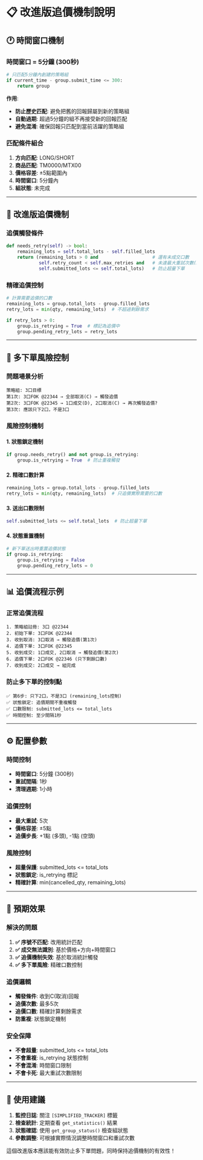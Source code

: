# 📋 改進版追價機制說明

## 🕐 **時間窗口機制**

### **時間窗口 = 5分鐘 (300秒)**
```python
# 只匹配5分鐘內創建的策略組
if current_time - group.submit_time <= 300:
    return group
```

**作用**:
- **防止歷史匹配**: 避免把舊的回報歸屬到新的策略組
- **自動過期**: 超過5分鐘的組不再接受新的回報匹配
- **避免混淆**: 確保回報只匹配到當前活躍的策略組

### **匹配條件組合**
1. **方向匹配**: LONG/SHORT
2. **商品匹配**: TM0000/MTX00
3. **價格容差**: ±5點範圍內
4. **時間窗口**: 5分鐘內
5. **組狀態**: 未完成

---

## 🔄 **改進版追價機制**

### **追價觸發條件**
```python
def needs_retry(self) -> bool:
    remaining_lots = self.total_lots - self.filled_lots
    return (remaining_lots > 0 and                    # 還有未成交口數
            self.retry_count < self.max_retries and   # 未達最大重試次數(5次)
            self.submitted_lots <= self.total_lots)   # 防止超量下單
```

### **精確追價控制**
```python
# 計算需要追價的口數
remaining_lots = group.total_lots - group.filled_lots
retry_lots = min(qty, remaining_lots)  # 不超過剩餘需求

if retry_lots > 0:
    group.is_retrying = True  # 標記為追價中
    group.pending_retry_lots = retry_lots
```

---

## 🚨 **多下單風險控制**

### **問題場景分析**
```
策略組: 3口目標
第1次: 3口FOK @22344 → 全部取消(C) → 觸發追價
第2次: 3口FOK @22345 → 1口成交(D), 2口取消(C) → 再次觸發追價?
第3次: 應該只下2口，不是3口
```

### **風險控制機制**

#### **1. 狀態鎖定機制**
```python
if group.needs_retry() and not group.is_retrying:
    group.is_retrying = True  # 防止重複觸發
```

#### **2. 精確口數計算**
```python
remaining_lots = group.total_lots - group.filled_lots
retry_lots = min(qty, remaining_lots)  # 只追價實際需要的口數
```

#### **3. 送出口數限制**
```python
self.submitted_lots <= self.total_lots  # 防止超量下單
```

#### **4. 狀態重置機制**
```python
# 新下單送出時重置追價狀態
if group.is_retrying:
    group.is_retrying = False
    group.pending_retry_lots = 0
```

---

## 📊 **追價流程示例**

### **正常追價流程**
```
1. 策略組註冊: 3口 @22344
2. 初始下單: 3口FOK @22344
3. 收到取消: 3口取消 → 觸發追價(第1次)
4. 追價下單: 3口FOK @22345
5. 收到成交: 1口成交, 2口取消 → 觸發追價(第2次)
6. 追價下單: 2口FOK @22346 (只下剩餘口數)
7. 收到成交: 2口成交 → 組完成
```

### **防止多下單的控制點**
```
✅ 第6步: 只下2口，不是3口 (remaining_lots控制)
✅ 狀態鎖定: 追價期間不重複觸發
✅ 口數限制: submitted_lots <= total_lots
✅ 時間控制: 至少間隔1秒
```

---

## ⚙️ **配置參數**

### **時間控制**
- **時間窗口**: 5分鐘 (300秒)
- **重試間隔**: 1秒
- **清理週期**: 1小時

### **追價控制**
- **最大重試**: 5次
- **價格容差**: ±5點
- **追價步長**: +1點 (多頭), -1點 (空頭)

### **風險控制**
- **超量保護**: submitted_lots <= total_lots
- **狀態鎖定**: is_retrying 標記
- **精確計算**: min(cancelled_qty, remaining_lots)

---

## 🎯 **預期效果**

### **解決的問題**
1. **✅ 序號不匹配**: 改用統計匹配
2. **✅ 成交無法識別**: 基於價格+方向+時間窗口
3. **✅ 追價機制失效**: 基於取消統計觸發
4. **✅ 多下單風險**: 精確口數控制

### **追價邏輯**
- **觸發條件**: 收到C(取消)回報
- **追價次數**: 最多5次
- **追價口數**: 精確計算剩餘需求
- **防重複**: 狀態鎖定機制

### **安全保障**
- **不會超量**: submitted_lots <= total_lots
- **不會重複**: is_retrying 狀態控制
- **不會混淆**: 時間窗口限制
- **不會卡死**: 最大重試次數限制

---

## 📝 **使用建議**

1. **監控日誌**: 關注 `[SIMPLIFIED_TRACKER]` 標籤
2. **檢查統計**: 定期查看 `get_statistics()` 結果
3. **狀態確認**: 使用 `get_group_status()` 檢查組狀態
4. **參數調整**: 可根據實際情況調整時間窗口和重試次數

這個改進版本應該能有效防止多下單問題，同時保持追價機制的有效性！

